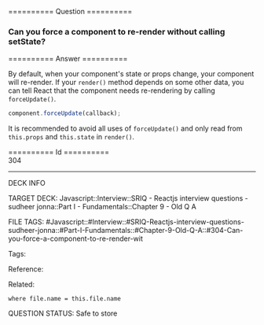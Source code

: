 ========== Question ==========  

### Can you force a component to re-render without calling setState?  

========== Answer ==========  

By default, when your component's state or props change, your component will re-render. If your `render()` method depends on some other data, you can tell React that the component needs re-rendering by calling `forceUpdate()`.

```javascript
component.forceUpdate(callback);
```

It is recommended to avoid all uses of `forceUpdate()` and only read from `this.props` and `this.state` in `render()`.

========== Id ==========  
304

---

DECK INFO

TARGET DECK: Javascript::Interview::SRIQ - Reactjs interview questions - sudheer jonna::Part I - Fundamentals::Chapter 9 - Old Q A

FILE TAGS: #Javascript::#Interview::#SRIQ-Reactjs-interview-questions-sudheer-jonna::#Part-I-Fundamentals::#Chapter-9-Old-Q-A::#304-Can-you-force-a-component-to-re-render-wit

Tags:

Reference:

Related:

```dataview
where file.name = this.file.name
```

QUESTION STATUS: Safe to store
